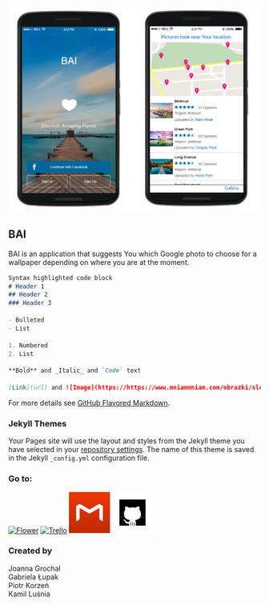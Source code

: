 ![Image](https://github.com/lusniak/bai/blob/master/docs/bai_page2.png?raw=true)

## BAI

BAI is an application that suggests You which Google photo to choose for a wallpaper depending on where you are at the moment.

```markdown
Syntax highlighted code block
# Header 1
## Header 2
### Header 3

- Bulleted
- List

1. Numbered
2. List

**Bold** and _Italic_ and `Code` text

[Link](url) and ![Image](https://https://www.mniammniam.com/obrazki/sledz_chlopsku.jpg)
```

For more details see [GitHub Flavored Markdown](https://guides.github.com/features/mastering-markdown/).

### Jekyll Themes

Your Pages site will use the layout and styles from the Jekyll theme you have selected in your [repository settings](https://github.com/programming-liftoff/hello-world/settings). The name of this theme is saved in the Jekyll `_config.yml` configuration file.
### Go to:

<a href="../html-link.htm"><img src="flower.jpg" width="82" height="86" title="White flower" alt="Flower"></a>
<a href="https://trello.com/baiprojekt1"><img src="trelloquare.png" style="width:82px; height:82px" title="Trello" alt="Trello"></a>
<a href="https://trello.com/baiprojekt1"><img src="mockplussquare.png" style="width:82px; height:82px" title="Trello" alt="Trello"></a>
<a href="https://trello.com/baiprojekt1"><img src="githubsquare.png" style="width:82px; height:82px" title="Trello" alt="Trello"></a>



### Created by

Joanna Grochal<br/>
Gabriela Łupak<br/>
Piotr Korzeń<br/>
Kamil Luśnia
